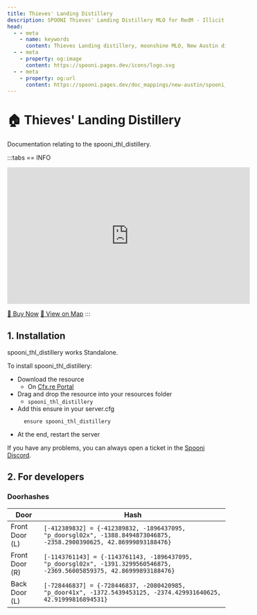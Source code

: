 ```yaml
---
title: Thieves' Landing Distillery
description: SPOONI Thieves' Landing Distillery MLO for RedM - Illicit alcohol production facility. Criminal operation for New Austin outlaw roleplay in Red Dead Redemption 2.
head:
  - - meta
    - name: keywords
      content: Thieves Landing distillery, moonshine MLO, New Austin distillery, illicit alcohol, outlaw business, RedM distillery, RDR2 New Austin
  - - meta
    - property: og:image
      content: https://spooni.pages.dev/icons/logo.svg
  - - meta
    - property: og:url
      content: https://spooni.pages.dev/doc_mappings/new-austin/spooni_thl_distillery
---
```


# 🏠 Thieves' Landing Distillery
Documentation relating to the spooni_thl_distillery.

:::tabs
== INFO
<iframe width="560" height="315" src="https://www.youtube.com/embed/r9KoRs8MnQ8?si=h1lNiYgdLG_40ReA" frameborder="0" allow="accelerometer; autoplay; clipboard-write; encrypted-media; gyroscope; picture-in-picture; web-share" allowfullscreen></iframe>

<a href="https://spooni-mapping.tebex.io/package/6158941" class="button-buy">🛒 Buy Now</a>
<a href="https://spooni.de/rdr2/?m=house102" class="button-map">📍 View on Map</a>
:::

## 1. Installation
spooni_thl_distillery works Standalone.  

To install spooni_thl_distillery:
- Download the resource
  - On [Cfx.re Portal](https://portal.cfx.re/)
- Drag and drop the resource into your resources folder
  - `spooni_thl_distillery`
- Add this ensure in your server.cfg
  ```
    ensure spooni_thl_distillery
  ```
- At the end, restart the server

If you have any problems, you can always open a ticket in the [Spooni Discord](https://discord.gg/spooni).

## 2. For developers
### Doorhashes
| Door                      | Hash
|---------------------------|----------------------------------------------------------------------------------|
| Front Door (L)            | `[-412389832] = {-412389832, -1896437095, "p_doorsgl02x", -1388.8494873046875, -2358.2900390625, 42.86999893188476}`
| Front Door (R)            | `[-1143761143] = {-1143761143, -1896437095, "p_doorsgl02x", -1391.3299560546875, -2369.56005859375, 42.86999893188476}`
| Back Door (L)             | `[-728446837] = {-728446837, -2080420985, "p_door41x", -1372.5439453125, -2374.429931640625, 42.91999816894531}`